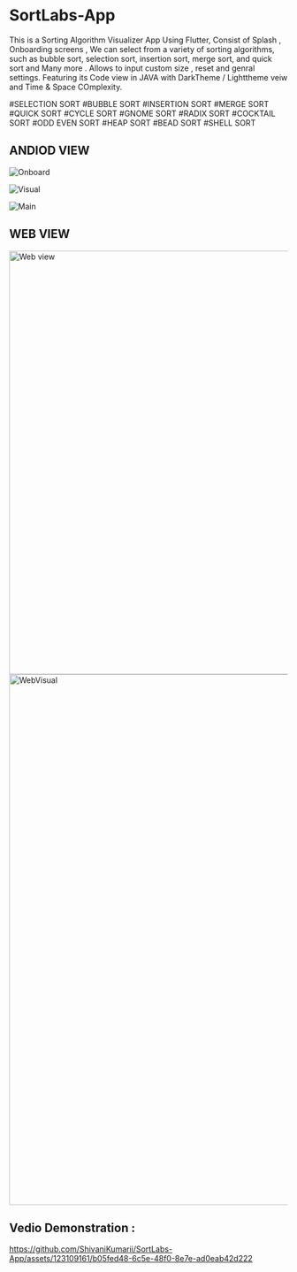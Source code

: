 # SortLabs-App

This is a Sorting Algorithm Visualizer App Using Flutter, Consist of Splash , Onboarding screens , We can select from a variety of sorting algorithms, such as bubble sort,
selection sort, insertion sort, merge sort, and quick sort and Many more . Allows to input custom size , reset and genral settings.
Featuring its Code view in JAVA with DarkTheme / Lighttheme veiw and Time & Space COmplexity.

#SELECTION SORT
#BUBBLE SORT
#INSERTION SORT
#MERGE SORT
#QUICK SORT
#CYCLE SORT
#GNOME SORT
#RADIX SORT
#COCKTAIL SORT
#ODD EVEN SORT
#HEAP SORT
#BEAD SORT
#SHELL SORT


ANDIOD VIEW
------------

![Onboard](https://github.com/ShivaniKumarii/SortLabs-App/assets/123109161/f76c7d72-2367-4465-877e-34bcb7bd5d36)

![Visual](https://github.com/ShivaniKumarii/SortLabs-App/assets/123109161/d3ae7460-68ba-41c9-ba2f-58d6f214313c)

![Main](https://github.com/ShivaniKumarii/SortLabs-App/assets/123109161/a047c7f9-b9e4-4fd1-b944-f3b9223ebd18)

WEB VIEW
---------

<img width="766" alt="Web view" src="https://github.com/ShivaniKumarii/SortLabs-App/assets/123109161/b3bbd5a7-f84f-4f76-af23-7672206df946">

<img width="960" alt="WebVisual" src="https://github.com/ShivaniKumarii/SortLabs-App/assets/123109161/0bc10a2a-91b3-4e71-89dc-82c2fc2e619c">


Vedio Demonstration :
---------------------

https://github.com/ShivaniKumarii/SortLabs-App/assets/123109161/b05fed48-6c5e-48f0-8e7e-ad0eab42d222
